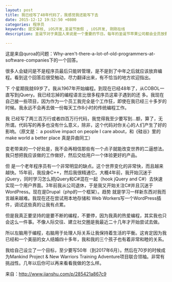 ```yaml
---
layout: post
title: 我已经写了48年代码了，我感觉我还能写下去 
date: 2015-12-12 19:52:50 +0800
categories: 程序员
keywords: 提交审核, iOS开发,圣诞节放假 , iOS开发, 刚刚在线
description: 圣诞节对于美国人来说是一个重要的节日。每年的圣诞节苹果公司都会全员放假7天时间，时间2015年12月22日之2015年12月29日。今年也不例外。

---
```



这是来自quroa的问题：Why-aren't-there-a-lot-of-old-programmers-at-software-companies下的一个回答。


很多人会疑问是不是程序员最后只能转管理，是不是到了中年之后就应该放弃编程。看到这个回答后很受触动，尽力翻译出来，有不恰当的地方欢迎指出。


下 个星期我就69岁了。我从1967年开始编程。到现在已经48年了，从COBOL一直写到jQuery。我已经忘掉的编程语言比很多程序员这辈子遇到的还 多。我现在自己接一些项目，因为作为一个员工我完全是个工作狂，即使在我已经三十多岁的时候。我永远不会再去做一份每天工作8小时的传统编程工作。


我 已经写了两三百万行或者四百万行代码，我觉得我至少要写到...额，算了，无所谓。代码写的再多也没有什么意义，除非，这个代码对你关心的人们产生了好的 影响。（原文是： a positive impact on people I care about，和《硅谷》里的make world a better place 真是异曲同工）


变老带来的一个好处是，我不会再相信那些有一个点子就能改变世界的二逼想法。我只想把我应该做的工作做好，然后交给用户一个体验更好的产品。


但 是一个老年程序员有一个非常明显的缺点。这个世界变化的非常快，而且越来越快。15年前，我投身C++，然后我很精通它。大概4年前，我开始沉迷于 jQuery，同时学习怎么把jQuery和C#混在一起（hook jQuery and C#）去快速实现一个用户界面。3年前我从公司退休，于是我又开始关注C#并且沉迷于WordPress。现在是Drupal（php的一个框架）。趋势 就是学习一样新东西对我而言越来越难。我现在还在尝试用本地存储和 Web Workers写一个WordPress插件，调试这些真的让我有点累。


但是我真正要坚持的是要不断的编程，不要停，因为我真的热爱编程，其实我也只会这么一件事。不像人际交往、建立社交圈是我最近二十几年才开始尝试去做。


所以左脑用于编程，右脑用于处理人际关系让我保持着生活的平衡。这肯定因为我已经和一个美丽的女人结婚四十多年，我和我的三个孩子也有着非常和睦的关系。


我给自己设立了一个目标，至少要写50年（到2017年6月）。然后在70岁的时候成为Mankind Project & New Warriors Training Adventure项目联合领袖。非常有挑战性。几年以后你可以再来看看我做的怎么样。


来自：http://www.jianshu.com/p/285421a867c9
